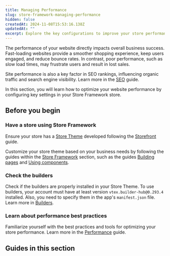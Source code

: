 ```yaml
---
title: Managing Performance
slug: store-framework-managing-performance
hidden: false
createdAt: 2024-11-08T15:53:16.138Z
updatedAt: ""
excerpt: Explore the key configurations to improve your store performance on Store Framework.
---
```


The performance of your website directly impacts overall business success. Fast-loading websites provide a smoother shopping experience, keep users engaged, and reduce bounce rates. In contrast, poor performance, such as slow load times, may frustrate users and result in lost sales.

Site performance is also a key factor in SEO rankings, influencing organic traffic and search engine visibility. Learn more in the [SEO](https://developers.vtex.com/docs/guides/storefront-seo) guide.

In this section, you will learn how to optimize your website performance by configuring key settings in your Store Framework store.

## Before you begin

<Steps>

### Have a store using Store Framework

Ensure your store has a [Store Theme](https://developers.vtex.com/docs/guides/vtex-io-documentation-store-theme) developed following the [Storefront](https://developers.vtex.com/docs/guides/getting-started-3) guide.

Customize your store theme based on your business needs by following the guides within the [Store Framework](https://developers.vtex.com/docs/guides/store-framework) section, such as the guides [Building pages](https://developers.vtex.com/docs/guides/building-pages) and [Using components](https://developers.vtex.com/docs/guides/using-components).

### Check the builders

Check if the builders are properly installed in your Store Theme. To use builders, your account must have at least version `vtex.builder-hub@0.293.4` installed. Also, you need to specify them in the app's `manifest.json` file. Learn more in [Builders](https://developers.vtex.com/docs/guides/vtex-io-documentation-builders).

### Learn about performance best practices

Familiarize yourself with the best practices and tools for optimizing your store performance. Learn more in the [Performance](https://developers.vtex.com/docs/guides/storefront-performance) guide.

</Steps>

## Guides in this section

<Flex>

<WhatsNextCard
title="Deactivating the VTEX IO native service worker"
description="Learn how to deactivate the VTEX IO native service worker."
linkTo="https://developers.vtex.com/docs/guides/vtex-io-documentation-deactivating-the-vtex-io-native-service-worker"
linkTitle="See more"
/>

<WhatsNextCard
title="Displaying asynchronous prices"
description="Improve page load speed by showing prices asynchronously."
linkTo="https://developers.vtex.com/docs/guides/vtex-io-documentation-displaying-asynchronous-prices"
linkTitle="See more"
/>

<WhatsNextCard
title="Enabling the orderForm optimization"
description="Learn how to optimize the orderForm for quicker cart updates."
linkTo="https://developers.vtex.com/docs/guides/vtex-io-documentation-enabling-order-form-optimization"
linkTitle="See more"
/>

<WhatsNextCard
title="Enabling performance settings"
description="Find out how to safely configure performance-related settings of your store."
linkTo="https://developers.vtex.com/docs/guides/vtex-io-documentation-enabling-performance-settings"
linkTitle="See more"
/>

<WhatsNextCard
title="Lazy loading components"
description="Implement lazy loading by using fold blocks to improve the initial page load speed."
linkTo="https://developers.vtex.com/docs/guides/vtex-io-documentation-using-the-fold-blocks"
linkTitle="See more"
/>

<WhatsNextCard
title="Optimizing image rendering"
description="Learn how to optimize image rendering for faster loading times."
linkTo="https://developers.vtex.com/docs/guides/vtex-io-documentation-optimizing-image-rendering"
linkTitle="See more"
/>

</Flex>

